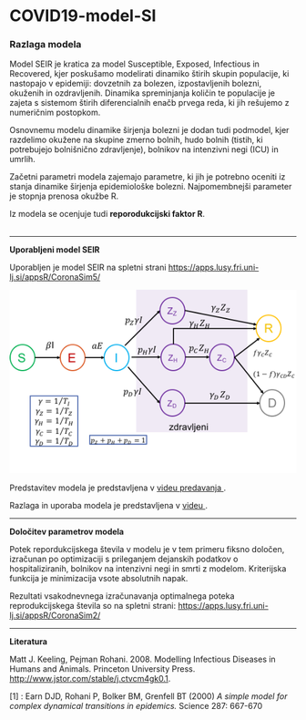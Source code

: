 # COVID19-model-SI


### Razlaga modela

Model SEIR je kratica za model Susceptible, Exposed, Infectious in Recovered, kjer poskušamo modelirati dinamiko štirih skupin populacije, ki nastopajo v epidemiji: dovzetnih za bolezen, izpostavljenih bolezni, okuženih in ozdravljenih. Dinamika spreminjanja količin te populacije je zajeta s sistemom štirih diferencialnih enačb prvega reda, ki jih rešujemo z numeričnim postopkom.

Osnovnemu modelu dinamike širjenja bolezni je dodan tudi podmodel, kjer razdelimo okužene na skupine zmerno bolnih, hudo bolnih (tistih, ki potrebujejo bolnišnično zdravljenje), bolnikov na intenzivni negi (ICU) in umrlih.

Začetni parametri modela zajemajo parametre, ki jih je potrebno oceniti iz stanja dinamike širjenja epidemiološke bolezni. Najpomembnejši parameter je stopnja prenosa okužbe R.

Iz modela se ocenjuje tudi **reporodukcijski faktor R**. 
<br><br>


<hr />
<strong>Uporabljeni model SEIR</strong>

Uporabljen je model SEIR na spletni strani https://apps.lusy.fri.uni-lj.si/appsR/CoronaSim5/ 

![Model SEIR](https://github.com/janezz25/COVID19-model-SI/blob/master/jz_SEIR_Slovenija.png)

Predstavitev modela je predstavljena v <a href="https://youtu.be/ZzIbNxvGdo8?t=3041" target="_blank"> videu predavanja </a>.

Razlaga in uporaba modela je predstavljena v <a href="https://youtu.be/WkFdWRNAM8s" target="_blank"> videu </a>.


<hr />
<strong>Določitev parametrov modela</strong>

Potek repordukcijskega števila v modelu je v tem primeru fiksno določen, izračunan po optimizaciji s prileganjem dejanskih podatkov o hospitaliziranih, bolnikov na intenzivni negi in smrti z modelom. Kriterijska funkcija je minimizacija vsote absolutnih napak.

Rezultati vsakodnevnega izračunavanja optimalnega poteka reprodukcijskega števila so na spletni strani:
https://apps.lusy.fri.uni-lj.si/appsR/CoronaSim2/

<hr />
<strong>Literatura</strong>

Matt J. Keeling, Pejman Rohani. 2008. Modelling Infectious Diseases in Humans and Animals. Princeton University Press. http://www.jstor.com/stable/j.ctvcm4gk0.1.

[1] : Earn DJD, Rohani P, Bolker BM, Grenfell BT (2000) <i>A simple model for complex dynamical transitions in epidemics.</i> Science 287: 667-670 <br>
